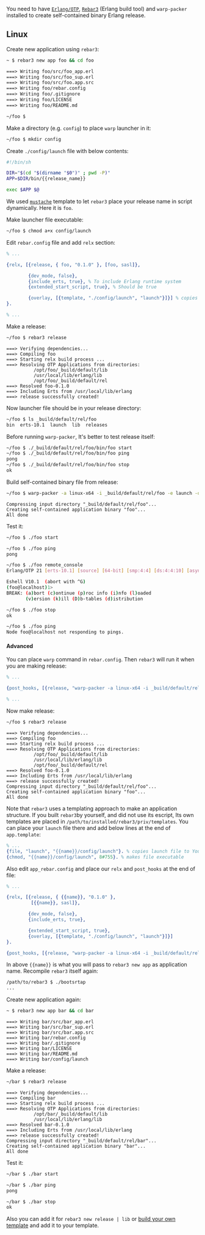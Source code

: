You need to have [`Erlang/OTP`](http://erlang.org), [`Rebar3`](http://rebar3.org) (Erlang build tool) and `warp-packer` installed to create self-contained binary Erlang release.

## Linux
Create new application using `rebar3`: 
```sh
~ $ rebar3 new app foo && cd foo
```
```txt
===> Writing foo/src/foo_app.erl
===> Writing foo/src/foo_sup.erl
===> Writing foo/src/foo.app.src
===> Writing foo/rebar.config
===> Writing foo/.gitignore
===> Writing foo/LICENSE
===> Writing foo/README.md
```
```sh
~/foo $ 
```

Make a directory (e.g. `config`) to place `warp` launcher in it:  
```sh
~/foo $ mkdir config
```
Create `./config/launch` file with below contents:
```sh
#!/bin/sh

DIR="$(cd "$(dirname "$0")" ; pwd -P)"
APP=$DIR/bin/{{release_name}}

exec $APP $@
```
We used [`mustache`](https://mustache.github.io/) template to let `rebar3` place your release name in script dynamically. Here it is `foo`. 

Make launcher file executable:
```sh
~/foo $ chmod a+x config/launch
```

Edit `rebar.config` file and add `relx` section:
```erlang
% ...

{relx, [{release, { foo, "0.1.0" }, [foo, sasl]},

        {dev_mode, false},
        {include_erts, true}, % To include Erlang runtime system
        {extended_start_script, true}, % Should be true

        {overlay, [{template, "./config/launch", "launch"}]}] % copies our launcher file to release directory
}.

% ...
```

Make a release:
```sh
~/foo $ rebar3 release
```
```text
===> Verifying dependencies...
===> Compiling foo
===> Starting relx build process ...
===> Resolving OTP Applications from directories:
          /opt/foo/_build/default/lib
          /usr/local/lib/erlang/lib
          /opt/foo/_build/default/rel
===> Resolved foo-0.1.0
===> Including Erts from /usr/local/lib/erlang
===> release successfully created!
```
Now launcher file should be in your release directory:
```sh
~/foo $ ls _build/default/rel/foo 
bin  erts-10.1  launch  lib  releases
```

Before running `warp-packer`, It's better to test release itself:
```sh
~/foo $ ./_build/default/rel/foo/bin/foo start
~/foo $ ./_build/default/rel/foo/bin/foo ping
pong
~/foo $ ./_build/default/rel/foo/bin/foo stop
ok
```

Build self-contained binary file from release:
```sh
~/foo $ warp-packer -a linux-x64 -i _build/default/rel/foo -e launch -o foo
```
```text
Compressing input directory "_build/default/rel/foo"...
Creating self-contained application binary "foo"...
All done
```

Test it:
```sh
~/foo $ ./foo start
```
```sh
~/foo $ ./foo ping
pong
```
```sh
~/foo $ ./foo remote_console
Erlang/OTP 21 [erts-10.1] [source] [64-bit] [smp:4:4] [ds:4:4:10] [async-threads:1] [hipe]

Eshell V10.1  (abort with ^G)
(foo@localhost)1>
BREAK: (a)bort (c)ontinue (p)roc info (i)nfo (l)oaded
       (v)ersion (k)ill (D)b-tables (d)istribution
```
```sh
~/foo $ ./foo stop
ok
```
```sh
~/foo $ ./foo ping
Node foo@localhost not responding to pings.
```

#### Advanced
You can place `warp` command in `rebar.config`. Then `rebar3` will run it when you are making release:
```erlang
% ...

{post_hooks, [{release, "warp-packer -a linux-x64 -i _build/default/rel/foo -e launch -o foo"}]}.

% ...
```
Now make release:
```sh
~/foo $ rebar3 release
```
```text
===> Verifying dependencies...
===> Compiling foo
===> Starting relx build process ...
===> Resolving OTP Applications from directories:
          /opt/foo/_build/default/lib
          /usr/local/lib/erlang/lib
          /opt/foo/_build/default/rel
===> Resolved foo-0.1.0
===> Including Erts from /usr/local/lib/erlang
===> release successfully created!
Compressing input directory "_build/default/rel/foo"...
Creating self-contained application binary "foo"...
All done
```

Note that `rebar3` uses a templating approach to make an application structure. If you built `rebar3`by yourself, and did not use its escript, Its own templates are placed in `/path/to/installed/rebar3/priv/templates`.
You can place your `launch` file there and add below lines at the end of `app.template`:
```erlang
% ...
{file, "launch", "{{name}}/config/launch"}. % copies launch file to YourApp/config/launch
{chmod, "{{name}}/config/launch", 8#755}. % makes file executable
```
Also edit `app_rebar.config` and place our `relx` and `post_hooks` at the end of file:
```erlang
% ...

{relx, [{release, { {{name}}, "0.1.0" },
         [{{name}}, sasl]},

        {dev_mode, false},
        {include_erts, true},

        {extended_start_script, true},
        {overlay, [{template, "./config/launch", "launch"}]}]
}.

{post_hooks, [{release, "warp-packer -a linux-x64 -i _build/default/rel/{{name}} -e launch -o {{name}}"}]}.
```
In above `{{name}}` is what you will pass to `rebar3 new app` as application name. Recompile `rebar3` itself again: 
```sh
/path/to/rebar3 $ ./bootsrtap
...
```

Create new application again:
```sh
~ $ rebar3 new app bar && cd bar
```
```text
===> Writing bar/src/bar_app.erl
===> Writing bar/src/bar_sup.erl
===> Writing bar/src/bar.app.src
===> Writing bar/rebar.config
===> Writing bar/.gitignore
===> Writing bar/LICENSE
===> Writing bar/README.md
===> Writing bar/config/launch
```
Make a release:
```sh
~/bar $ rebar3 release
```
```text
===> Verifying dependencies...
===> Compiling bar
===> Starting relx build process ...
===> Resolving OTP Applications from directories:
          /opt/bar/_build/default/lib
          /usr/local/lib/erlang/lib
===> Resolved bar-0.1.0
===> Including Erts from /usr/local/lib/erlang
===> release successfully created!
Compressing input directory "_build/default/rel/bar"...
Creating self-contained application binary "bar"...
All done
```

Test it:
```sh
~/bar $ ./bar start
```
```sh
~/bar $ ./bar ping
pong
```
```sh
~/bar $ ./bar stop
ok
```

Also you can add it for `rebar3 new release | lib` or [build your own template](https://www.rebar3.org/docs/using-templates#section-custom-templates) and add it to your template.
